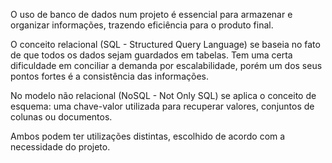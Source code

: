 O uso de banco de dados num projeto é essencial para armazenar e organizar informações, trazendo eficiência para o produto final.

O conceito relacional (SQL - Structured Query Language) se baseia no fato de que todos os dados sejam guardados em tabelas. Tem uma certa dificuldade em conciliar a demanda por escalabilidade, porém um dos seus pontos fortes é a consistência das informações.

No modelo não relacional (NoSQL - Not Only SQL) se aplica o conceito de esquema: uma chave-valor utilizada para recuperar valores, conjuntos de colunas ou documentos.

Ambos podem ter utilizações distintas, escolhido de acordo com a necessidade do projeto.
